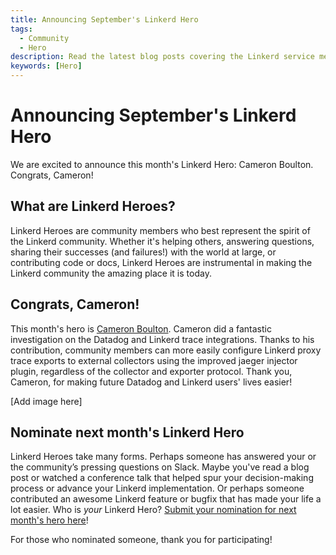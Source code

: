 ```yaml
---
title: Announcing September's Linkerd Hero
tags:
  - Community
  - Hero
description: Read the latest blog posts covering the Linkerd service mesh, from technical tutorials to announcements to what’s next on the roadmap.
keywords: [Hero]
---
```


# Announcing September's Linkerd Hero

We are excited to announce this month's Linkerd Hero: Cameron Boulton.
Congrats, Cameron! 


## What are Linkerd Heroes?

Linkerd Heroes are community members who best represent the spirit of
the Linkerd community. Whether it's helping others, answering questions,
sharing their successes (and failures!) with the world at large, or
contributing code or docs, Linkerd Heroes are instrumental in making the
Linkerd community the amazing place it is today.


## Congrats, Cameron!

This month's hero is
[Cameron Boulton](https://www.linkedin.com/in/cameronboulton/).
Cameron did a fantastic investigation
on the Datadog and Linkerd trace integrations. Thanks to his contribution,
community members can more easily configure Linkerd proxy trace exports to
external collectors using the improved jaeger injector plugin, regardless
of the collector and exporter protocol. Thank you, Cameron, for making
future Datadog and Linkerd users' lives easier! 

[Add image here]

## Nominate next month's Linkerd Hero

Linkerd Heroes take many forms. Perhaps someone has answered your or the
community’s pressing questions on Slack. Maybe you've read a blog post or
watched a conference talk that helped spur your decision-making process or
advance your Linkerd implementation. Or perhaps someone contributed an
awesome Linkerd feature or bugfix that has made your life a lot easier.
Who is _your_ Linkerd Hero?
[Submit your nomination for next month's hero here](https://docs.google.com/forms/d/e/1FAIpQLSfNv--UnbbZSzW7J3SbREIMI-HaooyX9im8yLIGB7M_LKT_Fw/viewform?usp=sf_link)!

For those who nominated someone, thank you for participating!
